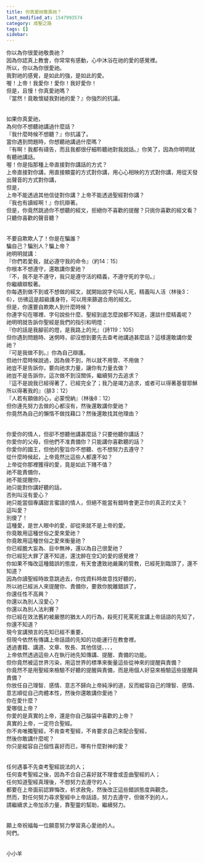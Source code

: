 ```yaml
---
title: 你真愛祂敬畏祂？
last_modified_at: 1547993574
category: 成聖之路
tags: []
sidebar: 
---
```


<p>你以為你很愛祂敬畏祂？<br/>因為你認真上教會，你常常有感動，心中沐浴在祂的愛的感覺裡。<br/>所以，你以為你很愛祂。<br/>我對祂的感覺，是如此的強，是如此的愛。<br/>喔！上帝！我愛你！愛你！我好愛你！<br/><!--more-->但是，且慢！你真愛祂嗎？<br/>『當然！竟敢懷疑我對祂的愛？』你強烈的抗議。<br/><br/><br/>如果你真愛祂，<br/>為何你不想聽祂講過什麼話？<br/>『我什麼時候不想聽？』你抗議了。<br/>當你遇到問題時，你想聽祂講過什麼嗎？<br/>『有啊！我都有禱告，而且我都很仔細聆聽祂對我說話。』你笑了，因為你明明就有聽祂講話。<br/>喔！你是指那種上帝直接對你講話的方式？<br/>上帝直接對你講，用直接顯靈的方式對你講，用心心相映的方式對你講，用從天發出聲音的方式對你講，<br/>但是，<br/>上帝不能透過其他信徒對你講？上帝不能透過聖經對你講？<br/>『我也有讀經啊！』你抗辯著。<br/>但是，你竟然跳過你不想聽的經文，拒絕你不喜歡的提醒？只挑你喜歡的經文看？只聽你喜歡的聲音聽？<br/><br/><br/>不要自欺欺人了！你是在騙誰？<br/>騙自己？騙別人？騙上帝？<br/>祂明明就講：<br/>『你們若愛我，就必遵守我的命令』（約14：15）<br/>你根本不想遵守，還敢講你愛祂？<br/>『不，我不是不遵守，我只是遵守活的精義，不遵守死的字句。』<br/>你繼續辯駁著。<br/>你每遇到做不到或不想做的經文，就開始說字句叫人死，精義叫人活（林後3：6），彷彿這是超級護身符，可以用來篩選合用的經文。<br/>但是，你還要自欺欺人到什麼時候？<br/>你連字句在哪裡、字句說些什麼、聖經到底怎麼說都不知道，還談什麼精義呢？<br/>祂明明就告訴你聖經是我們的指引和明燈：<br/>『你的話是我腳前的燈，是我路上的光』（詩119：105）<br/>但你遇到問題時、迷惘時，卻沒想到要先去查考祂講過甚麼話？這樣還敢講你愛祂？<br/>『可是我做不到。』你為自己辯護。<br/>但祂什麼時候說過，因為做不到，所以就不用管、不用做？<br/>祂豈不是告訴你，要向祂求力量，讓你有力量去做？<br/>祂豈不是告訴你，這次做不到沒關係，繼續努力去追求？<br/>『這不是說我已經得著了，已經完全了；我乃是竭力追求，或者可以得著基督耶穌所以得著我的』（腓3：12）<br/>『人若有願做的心，必蒙悅納』（林後8：12）<br/>但你連先努力去做的心都沒有，然後還敢講你愛祂？<br/>你竟然為自己的懶惰不做找藉口？然後還敢找其他理由？<br/><br/><br/>你愛你的情人，但卻不想聽他講甚麼話？只要他聽你講話？<br/>你愛你的父母，但他們不准責備你？只能講你喜歡聽的話？<br/>你愛你的國王，但他的聖旨你不想聽、也不想努力去遵守？<br/>從什麼時候起，上帝竟然比這些人都還不如？<br/>上帝從你那裡獲得的愛，竟是如此下賤不值？<br/>祂不能責備你，<br/>祂不能提醒你，<br/>祂只能對你講好聽的話，<br/>否則叫沒有愛心？<br/>祂只能當個專講甜言蜜語的情人，但絕不能當有錯時會更正你的真正的丈夫？<br/>這叫愛？<br/>別傻了！<br/>這種愛，是世人眼中的愛，卻從來就不是上帝的愛。<br/>你竟敢用這種世俗之愛來愛祂？<br/>你竟敢用這種世俗之愛來衡量祂？<br/>你已經膽大妄為、目中無神，還以為自己很愛祂？<br/>你已經犯大罪了還不知道，還沈醉在空幻的愛的感覺裡？<br/>你如果不悔改這種錯誤的態度，有天會遭致祂嚴厲的管教，已經死到臨頭了，還不知道？<br/>因為你讀聖經時故意跳過去，你找資料時故意找好聽的，<br/>所以祂已經派人來提醒你、責備你，要救你脫離錯誤了，<br/>你還任性不高興？<br/>你還以為別人沒愛心？<br/>你還以為別人法利賽？<br/>你已經在效法舊約被嚴懲的猶太人的行為，殺死打死罵死宣講上帝話語的先知了，你還不知道？<br/>現今宣講預言的先知已經不重要，<br/>但現今依然有傳講上帝話語的先知的功能運行在教會裡。<br/>透過書籍、講道、文章、牧長、其他信徒、、、，<br/>上帝依然透過這些人在執行祂先知傳講、提醒、責備的功能。<br/>但你竟然被這世界污染，用這世界的標準來衡量這些從神來的提醒與責備？<br/>你竟然不是用聖經來檢驗不好聽的提醒與責備，而是用個人好惡來檢驗這些提醒與責備？<br/>你放任自己理智、感情、意志不歸向上帝純淨的道，反而縱容自己的理智、感情、意志順從自己肉體本性，然後你還敢講你愛祂？<br/>你在愛什麼？<br/>愛哪個上帝？<br/>你愛的是真實的上帝，還是你自己腦袋中喜歡的上帝？<br/>真實的上帝，一定符合聖經。<br/>你不肯唯獨聖經，不肯查考聖經，不肯要求自己來配合聖經，<br/>然後你敢講什麼呢？<br/>你只是縱容自己個性喜好而已，哪有什麼對神的愛？<br/><br/><br/>任何遇事不先查考聖經說法的人；<br/>任何查考聖經之後，因為不合自己喜好就不理會或歪曲聖經的人；<br/>任何知道聖經真理後，不想努力去遵守的人；<br/>都要在上帝面前認罪悔改，祈求赦免，然後改正這些錯誤態度與觀念。<br/>然而，對任何努力尋求聖經中上帝話語，努力去遵守，但做不到的人，<br/>請繼續求上帝加添力量，靠聖靈的幫助，繼續努力。<br/><br/><br/>願上帝祝福每一位願意努力學習真心愛祂的人。<br/>阿們。<br/><br/><br/>小小羊<br/></p><p> </p><br/><br/>